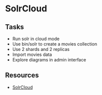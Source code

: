 # SolrCloud

## Tasks
* Run solr in cloud mode
* Use bin/solr to create a movies collection
* Use 2 shards and 2 replicas
* Import movies data
* Explore diagrams in admin interface

## Resources
* [SolrCloud](https://cwiki.apache.org/confluence/display/solr/SolrCloud)
